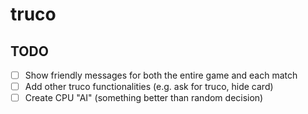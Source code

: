 # truco

## TODO

- [ ] Show friendly messages for both the entire game and each match
- [ ] Add other truco functionalities (e.g. ask for truco, hide card)
- [ ] Create CPU "AI" (something better than random decision)
